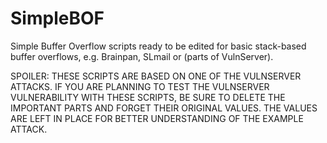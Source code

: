 # SimpleBOF

Simple Buffer Overflow scripts ready to be edited for basic stack-based buffer overflows, e.g. Brainpan, SLmail or (parts of VulnServer).

SPOILER: THESE SCRIPTS ARE BASED ON ONE OF THE VULNSERVER ATTACKS. IF YOU ARE PLANNING TO TEST THE VULNSERVER VULNERABILITY WITH THESE SCRIPTS, BE SURE TO DELETE THE IMPORTANT PARTS AND FORGET THEIR ORIGINAL VALUES. THE VALUES ARE LEFT IN PLACE FOR BETTER UNDERSTANDING OF THE EXAMPLE ATTACK.
